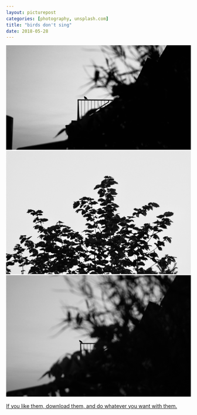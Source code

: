 ```yaml
---
layout: picturepost
categories: [photography, unsplash.com]
title: "birds don't sing"
date: 2018-05-28
---
```



![picture of bird](/images/unsplash/birdsdontsing1.jpg)
![picture of bird](/images/unsplash/birdsdontsing2.jpg)
![picture of bird](/images/unsplash/birdsdontsing3.jpg)


[If you like them, download them, and do whatever you want with them.](https://unsplash.com/@julian_zett)

